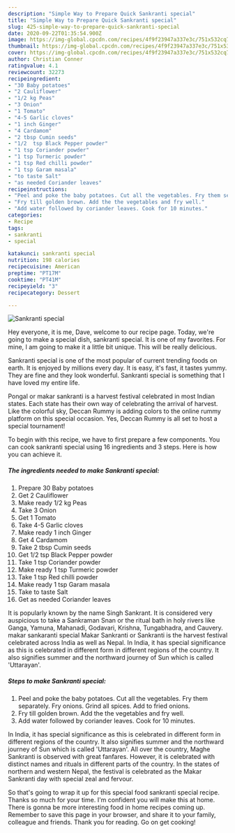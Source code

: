 ```yaml
---
description: "Simple Way to Prepare Quick Sankranti special"
title: "Simple Way to Prepare Quick Sankranti special"
slug: 425-simple-way-to-prepare-quick-sankranti-special
date: 2020-09-22T01:35:54.900Z
image: https://img-global.cpcdn.com/recipes/4f9f23947a337e3c/751x532cq70/sankranti-special-recipe-main-photo.jpg
thumbnail: https://img-global.cpcdn.com/recipes/4f9f23947a337e3c/751x532cq70/sankranti-special-recipe-main-photo.jpg
cover: https://img-global.cpcdn.com/recipes/4f9f23947a337e3c/751x532cq70/sankranti-special-recipe-main-photo.jpg
author: Christian Conner
ratingvalue: 4.1
reviewcount: 32273
recipeingredient:
- "30 Baby potatoes"
- "2 Cauliflower"
- "1/2 kg Peas"
- "3 Onion"
- "1 Tomato"
- "4-5 Garlic cloves"
- "1 inch Ginger"
- "4 Cardamom"
- "2 tbsp Cumin seeds"
- "1/2  tsp Black Pepper powder"
- "1 tsp Coriander powder"
- "1 tsp Turmeric powder"
- "1 tsp Red chilli powder"
- "1 tsp Garam masala"
- "to taste Salt"
- "as needed Coriander leaves"
recipeinstructions:
- "Peel and poke the baby potatoes. Cut all the vegetables. Fry them separately. Fry onions. Grind all spices. Add to fried onions."
- "Fry till golden brown. Add the the vegetables and fry well."
- "Add water followed by coriander leaves. Cook for 10 minutes."
categories:
- Recipe
tags:
- sankranti
- special

katakunci: sankranti special 
nutrition: 198 calories
recipecuisine: American
preptime: "PT17M"
cooktime: "PT41M"
recipeyield: "3"
recipecategory: Dessert

---
```



![Sankranti special](https://img-global.cpcdn.com/recipes/4f9f23947a337e3c/751x532cq70/sankranti-special-recipe-main-photo.jpg)

Hey everyone, it is me, Dave, welcome to our recipe page. Today, we're going to make a special dish, sankranti special. It is one of my favorites. For mine, I am going to make it a little bit unique. This will be really delicious.

Sankranti special is one of the most popular of current trending foods on earth. It is enjoyed by millions every day. It is easy, it's fast, it tastes yummy. They are fine and they look wonderful. Sankranti special is something that I have loved my entire life.

Pongal or makar sankranti is a harvest festival celebrated in most Indian states. Each state has their own way of celebrating the arrival of harvest. Like the colorful sky, Deccan Rummy is adding colors to the online rummy platform on this special occasion. Yes, Deccan Rummy is all set to host a special tournament!


To begin with this recipe, we have to first prepare a few components. You can cook sankranti special using 16 ingredients and 3 steps. Here is how you can achieve it.

<!--inarticleads1-->

##### The ingredients needed to make Sankranti special:

1. Prepare 30 Baby potatoes
1. Get 2 Cauliflower
1. Make ready 1/2 kg Peas
1. Take 3 Onion
1. Get 1 Tomato
1. Take 4-5 Garlic cloves
1. Make ready 1 inch Ginger
1. Get 4 Cardamom
1. Take 2 tbsp Cumin seeds
1. Get 1/2  tsp Black Pepper powder
1. Take 1 tsp Coriander powder
1. Make ready 1 tsp Turmeric powder
1. Take 1 tsp Red chilli powder
1. Make ready 1 tsp Garam masala
1. Take to taste Salt
1. Get as needed Coriander leaves


It is popularly known by the name Singh Sankrant. It is considered very auspicious to take a Sankraman Snan or the ritual bath in holy rivers like Ganga, Yamuna, Mahanadi, Godavari, Krishna, Tungabhadra, and Cauvery. makar sankaranti special Makar Sankranti or Sankranti is the harvest festival celebrated across India as well as Nepal. In India, it has special significance as this is celebrated in different form in different regions of the country. It also signifies summer and the northward journey of Sun which is called &#39;Uttarayan&#39;. 

<!--inarticleads2-->

##### Steps to make Sankranti special:

1. Peel and poke the baby potatoes. Cut all the vegetables. Fry them separately. Fry onions. Grind all spices. Add to fried onions.
1. Fry till golden brown. Add the the vegetables and fry well.
1. Add water followed by coriander leaves. Cook for 10 minutes.


In India, it has special significance as this is celebrated in different form in different regions of the country. It also signifies summer and the northward journey of Sun which is called &#39;Uttarayan&#39;. All over the country, Maghe Sankranti is observed with great fanfares. However, it is celebrated with distinct names and rituals in different parts of the country. In the states of northern and western Nepal, the festival is celebrated as the Makar Sankranti day with special zeal and fervour. 

So that's going to wrap it up for this special food sankranti special recipe. Thanks so much for your time. I'm confident you will make this at home. There is gonna be more interesting food in home recipes coming up. Remember to save this page in your browser, and share it to your family, colleague and friends. Thank you for reading. Go on get cooking!
